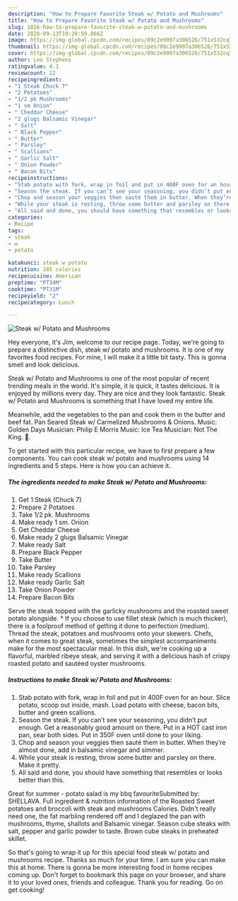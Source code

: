 ```yaml
---
description: "How to Prepare Favorite Steak w/ Potato and Mushrooms"
title: "How to Prepare Favorite Steak w/ Potato and Mushrooms"
slug: 1816-how-to-prepare-favorite-steak-w-potato-and-mushrooms
date: 2020-09-13T19:20:59.866Z
image: https://img-global.cpcdn.com/recipes/09c2e9997a306526/751x532cq70/steak-w-potato-and-mushrooms-recipe-main-photo.jpg
thumbnail: https://img-global.cpcdn.com/recipes/09c2e9997a306526/751x532cq70/steak-w-potato-and-mushrooms-recipe-main-photo.jpg
cover: https://img-global.cpcdn.com/recipes/09c2e9997a306526/751x532cq70/steak-w-potato-and-mushrooms-recipe-main-photo.jpg
author: Leo Stephens
ratingvalue: 4.1
reviewcount: 12
recipeingredient:
- "1 Steak Chuck 7"
- "2 Potatoes"
- "1/2 pk Mushrooms"
- "1 sm Onion"
- " Cheddar Cheese"
- "2 glugs Balsamic Vinegar"
- " Salt"
- " Black Pepper"
- " Butter"
- " Parsley"
- " Scallions"
- " Garlic Salt"
- " Onion Powder"
- " Bacon Bits"
recipeinstructions:
- "Stab potato with fork, wrap in foil and put in 400F oven for an hour. Slice potato, scoop out inside, mash. Load potato with cheese, bacon bits, butter and green scallions."
- "Season the steak. If you can’t see your seasoning, you didn’t put enough. Get a reasonably good amount on there. Put in a HOT cast iron pan, sear both sides. Put in 350F oven until done to your liking."
- "Chop and season your veggies then sauté them in butter. When they’re almost done, add in balsamic vinegar and simmer."
- "While your steak is resting, throw some butter and parsley on there. Make it pretty."
- "All said and done, you should have something that resembles or looks better than this."
categories:
- Recipe
tags:
- steak
- w
- potato

katakunci: steak w potato 
nutrition: 285 calories
recipecuisine: American
preptime: "PT34M"
cooktime: "PT31M"
recipeyield: "2"
recipecategory: Lunch

---
```



![Steak w/ Potato and Mushrooms](https://img-global.cpcdn.com/recipes/09c2e9997a306526/751x532cq70/steak-w-potato-and-mushrooms-recipe-main-photo.jpg)

Hey everyone, it's Jim, welcome to our recipe page. Today, we're going to prepare a distinctive dish, steak w/ potato and mushrooms. It is one of my favorites food recipes. For mine, I will make it a little bit tasty. This is gonna smell and look delicious.

Steak w/ Potato and Mushrooms is one of the most popular of recent trending meals in the world. It's simple, it is quick, it tastes delicious. It is enjoyed by millions every day. They are nice and they look fantastic. Steak w/ Potato and Mushrooms is something that I have loved my entire life.

Meanwhile, add the vegetables to the pan and cook them in the butter and beef fat. Pan Seared Steak w/ Carmelized Mushrooms &amp; Onions. Music: Golden Days Musician: Philip E Morris Music: Ice Tea Musician: Not The King. 👑.


To get started with this particular recipe, we have to first prepare a few components. You can cook steak w/ potato and mushrooms using 14 ingredients and 5 steps. Here is how you can achieve it.

<!--inarticleads1-->

##### The ingredients needed to make Steak w/ Potato and Mushrooms:

1. Get 1 Steak (Chuck 7)
1. Prepare 2 Potatoes
1. Take 1/2 pk. Mushrooms
1. Make ready 1 sm. Onion
1. Get  Cheddar Cheese
1. Make ready 2 glugs Balsamic Vinegar
1. Make ready  Salt
1. Prepare  Black Pepper
1. Take  Butter
1. Take  Parsley
1. Make ready  Scallions
1. Make ready  Garlic Salt
1. Take  Onion Powder
1. Prepare  Bacon Bits


Serve the steak topped with the garlicky mushrooms and the roasted sweet potato alongside. * If you choose to use fillet steak (which is much thicker), there is a foolproof method of getting it done to perfection (medium). Thread the steak, potatoes and mushrooms onto your skewers. Chefs, when it comes to great steak, sometimes the simplest accompaniments make for the most spectacular meal. In this dish, we&#39;re cooking up a flavorful, marbled ribeye steak, and serving it with a delicious hash of crispy roasted potato and sautéed oyster mushrooms. 

<!--inarticleads2-->

##### Instructions to make Steak w/ Potato and Mushrooms:

1. Stab potato with fork, wrap in foil and put in 400F oven for an hour. Slice potato, scoop out inside, mash. Load potato with cheese, bacon bits, butter and green scallions.
1. Season the steak. If you can’t see your seasoning, you didn’t put enough. Get a reasonably good amount on there. Put in a HOT cast iron pan, sear both sides. Put in 350F oven until done to your liking.
1. Chop and season your veggies then sauté them in butter. When they’re almost done, add in balsamic vinegar and simmer.
1. While your steak is resting, throw some butter and parsley on there. Make it pretty.
1. All said and done, you should have something that resembles or looks better than this.


Great for summer - potato salad is my bbq favouriteSubmitted by: SHELLAVA. Full ingredient &amp; nutrition information of the Roasted Sweet potatoes and broccoli with steak and mushrooms Calories. Didn&#39;t really need one, the fat marbling rendered off and I deglazed the pan with mushrooms, thyme, shallots and Balsamic vinegar. Season cube steaks with salt, pepper and garlic powder to taste. Brown cube steaks in preheated skillet. 

So that's going to wrap it up for this special food steak w/ potato and mushrooms recipe. Thanks so much for your time. I am sure you can make this at home. There is gonna be more interesting food in home recipes coming up. Don't forget to bookmark this page on your browser, and share it to your loved ones, friends and colleague. Thank you for reading. Go on get cooking!
